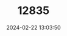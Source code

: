 ---
title: "12835"
category: "Marmota marmota"
draft: false
date: 2024-02-22 13:03:50
languages:
  Spanish; Castilian: ["Marmota Alpina"]
  Italian: ["Marmotta"]
  French: ["Marmotte des Alpes"]
  English: ["Alpine Marmot"]
---